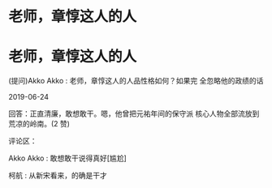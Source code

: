 # 老师，章惇这人的人

# 老师，章惇这人的人

(提问)Akko Akko : 老师，章惇这人的人品性格如何？如果完 全忽略他的政绩的话

2019-06-24

回答：正直清廉，敢想敢干。嗯，他曾把元祐年间的保守派 核心人物全部流放到荒凉的岭南。(2 赞)

评论区：

Akko Akko : 敢想敢干说得真好[尴尬]

柯航 : 从新宋看来，的确是干才